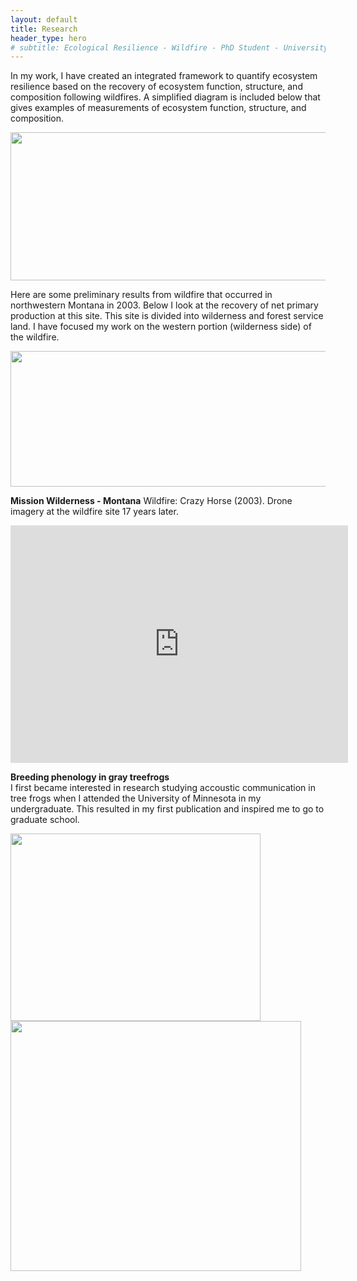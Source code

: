 ```yaml
---
layout: default
title: Research
header_type: hero
# subtitle: Ecological Resilience - Wildfire - PhD Student - University of Montana
---
```


In my work, I have created an integrated framework to quantify ecosystem resilience based on the recovery of ecosystem function, structure, and composition following wildfires. A simplified diagram is included below that gives examples of measurements of ecosystem function, structure, and composition.

<img src="https://mariejjohnson.github.io/assets/images/flowEx_nowhitebackground.png" width="620.33" height="236.67">

Here are some preliminary results from wildfire that occurred in northwestern Montana in 2003. Below I look at the recovery of net primary production at this site. This site is divided into wilderness and forest service land. I have focused my work on the western portion (wilderness side) of the wildfire.

<img src="https://mariejjohnson.github.io/assets/images/Percent_Recovery.png" width="702" height="217.5">

**Mission Wilderness - Montana**
Wildfire: Crazy Horse (2003). Drone imagery at the wildfire site 17 years later.

<iframe
    width="540"
    height="380"
    src="https://www.youtube.com/embed/aMwzrtX1nTA"
    frameborder="0"
    allow="autoplay; encrypted-media"
    allowfullscreen
>
</iframe>  
  


**Breeding phenology in gray treefrogs**  
I first became interested in research studying accoustic communication in tree frogs when I attended the University of Minnesota in my undergraduate. This resulted in my first publication and inspired me to go to graduate school.

<img src="https://mariejjohnson.github.io/assets/images/frogs.JPG" width="400" height="300">
<img src="https://mariejjohnson.github.io/assets/images/lunar_cycle.png" width="465" height="400">
